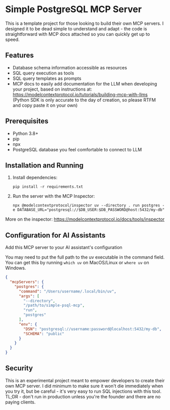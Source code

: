 # Simple PostgreSQL MCP Server

This is a template project for those looking to build their own MCP servers. I designed it to be dead simple to understand and adapt - the code is straightforward with MCP docs attached so you can quickly get up to speed.

## Features

- Database schema information accessible as resources
- SQL query execution as tools
- SQL query templates as prompts
- MCP docs to easily add documentation for the LLM when developing your project, based on instructions at: https://modelcontextprotocol.io/tutorials/building-mcp-with-llms (Python SDK is only accurate to the day of creation, so please RTFM and copy paste it on your own)

## Prerequisites

- Python 3.8+
- pip
- npx
- PostgreSQL database you feel comfortable to connect to LLM

## Installation and Running

1. Install dependencies:
   ```
   pip install -r requirements.txt
   ```

2. Run the server with the MCP Inspector:
   ```
   npx @modelcontextprotocol/inspector uv --directory . run postgres -e DATABASE_URL="postgresql://$DB_USER:$DB_PASSWORD@host:5432/my-db"
   ```

More on the inspector: https://modelcontextprotocol.io/docs/tools/inspector

## Configuration for AI Assistants

Add this MCP server to your AI assistant's configuration

You may need to put the full path to the uv executable in the command field. You can get this by running `which uv` on MacOS/Linux or `where uv` on Windows.

```json
{
  "mcpServers": {
    "postgres": {
      "command": "/Users/username/.local/bin/uv",
      "args": [
        "--directory",
        "/path/to/simple-psql-mcp",
        "run",
        "postgres"
      ],
      "env": {
        "DSN": "postgresql://username:password@localhost:5432/my-db",
        "SCHEMA": "public"
      }
    }
  }
}
```


## Security

This is an experimental project meant to empower developers to create their own MCP server. I did minimum to make sure it won't die immediately when you try it, but be careful - it's very easy to run SQL injections with this tool. TL;DR - don't run in production unless you're the founder and there are no paying clients.

